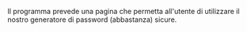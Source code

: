 
Il programma prevede una pagina che permetta all'utente di utilizzare il nostro generatore di password (abbastanza) sicure.